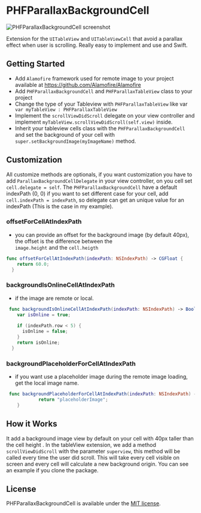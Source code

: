 PHFParallaxBackgroundCell
=========================

![PHFParallaxBackgroundCell screenshot](https://github.com/pi3r0/PHFParallaxBackgroundCell/blob/master/IMG_2370.PNG?raw=true "Screenshot")

Extension for the `UITableView` and `UITableViewCell` that avoid a parallax effect when user is scrolling. Really easy to implement and use and Swift.

## Getting Started

- Add `Alamofire` framework used for remote image to your project available at https://github.com/Alamofire/Alamofire
- Add `PHFParallaxBackgroundCell` and `PHFParallaxTableView` class to your project
- Change the type of your Tableview with `PHFParallaxTableView` like var ` var myTableView : PHFParallaxTableView`
- Implement the `scrollViewDidScroll` delegate on your view controller and implement `myTableView.scrollViewDidScroll(self.view)` inside.
- Inherit your tableview cells class with the `PHFParallaxBackgroundCell` and set the background of your cell with `super.setBackgroundImage(myImageName)` method.

## Customization 

All customize methods are optionals, if you want customization you have to add `ParallaxBackgroundCellDelegate` in your view controller, on you cell set `cell.delegate = self`. 
The `PHFParallaxBackgroundCell` have a default indexPath (0, 0) if you want to set different case for your cell, add `cell.indexPath = indexPath`, so delegate can get an unique value for an indexPath (This is the case in my example).

### offsetForCellAtIndexPath

- you can provide an offset for the background image (by default 40px), the offset is the difference between the  
`image.height` and the `cell.heigth`

```swift
func offsetForCellAtIndexPath(indexPath: NSIndexPath) -> CGFloat {
    return 60.0;
  }
```

### backgroundIsOnlineCellAtIndexPath

- if the image are remote or local. 

```swift
 func backgroundIsOnlineCellAtIndexPath(indexPath: NSIndexPath) -> Bool {
    var isOnline = true;
        
    if (indexPath.row < 5) {
      isOnline = false;
    }
    return isOnline;
  }
```
### backgroundPlaceholderForCellAtIndexPath

- if you want use a placeholder image during the remote image loading, get the local image name. 

```swift
 func backgroundPlaceholderForCellAtIndexPath(indexPath: NSIndexPath) -> NSString {
            return "placeholderImage";
    }
```

## How it Works

It add a background image view by default on your cell with 40px taller than the cell height . In the tableView extension, we add a method `scrollViewDidScroll` with the parameter `superview`, this method will be called every time the user did scroll. This will take every cell visible on screen and every cell will calculate a new background origin. You can see an example if you clone the package. 

## License

PHFParallaxBackgroundCell is available under the [MIT license](LICENSE).
